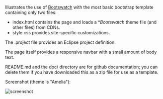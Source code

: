 Illustrates the use of [Bootswatch](http://bootswatch.com/) with the most basic bootstrap template containing only two files:

  * index.html contains the page and loads a **Bootswatch* theme file (and other files) from CDNs.
  * style.css provides site-specific customizations.

The .project file provides an Eclipse project definition.
  
The page itself provides a responsive navbar with a small amount of body text.

README.md and the doc/ directory are for github documentation; you can delete them if you
have downloaded this as a zip file for use as a template.

Screenshot (theme is "Amelia"):

![screenshot](https://raw.github.com/ics-software-engineering/bootstrap-example-intro/bootswatch/doc/bootswatch-normal.png)

